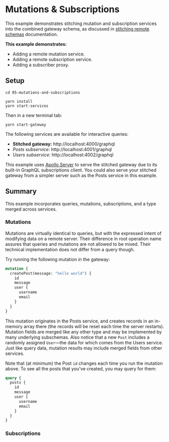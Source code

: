 # Mutations & Subscriptions

This example demonstrates stitching mutation and subscription services into the combined gateway schema, as discussed in [stitching remote schemas](https://www.graphql-tools.com/docs/stitch-combining-schemas#stitching-remote-schemas) documentation.

**This example demonstrates:**

- Adding a remote mutation service.
- Adding a remote subscription service.
- Adding a subscriber proxy.

## Setup

```shell
cd 05-mutations-and-subscriptions

yarn install
yarn start-services
```

Then in a new terminal tab:

```shell
yarn start-gateway
```

The following services are available for interactive queries:

- **Stitched gateway:** http://localhost:4000/graphql
- _Posts subservice_: http://localhost:4001/graphql
- _Users subservice_: http://localhost:4002/graphql

This example uses [Apollo Server](https://github.com/apollographql/apollo-server) to serve the stitched gateway due to its built-in GraphQL subscriptions client. You could also serve your stitched gateway from a simpler server such as the Posts service in this example.

## Summary

This example incorporates queries, mutations, subscriptions, and a type merged across services.

### Mutations

Mutations are virtually identical to queries, but with the expressed intent of modifying data on a remote server. Their difference in root operation name assures that queries and mutations are not allowed to be mixed. Their technical implementation does not differ from a query though.

Try running the following mutation in the gateway:

```graphql
mutation {
  createPost(message: "hello world") {
    id
    message
    user {
      username
      email
    }
  }
}
```

This mutation originates in the Posts service, and creates records in an in-memory array there (the records will be reset each time the server restarts). Mutation fields are merged like any other type and may be implemented by many underlying subschemas. Also notice that a new `Post` includes a randomly assigned `User`&mdash;the data for which comes from the Users service. Just like query data, mutation results may include merged fields from other services.

Note that (at minimum) the Post `id` changes each time you run the mutation above. To see all the posts that you've created, you may query for them:

```graphql
query {
  posts {
    id
    message
    user {
      username
      email
    }
  }
}
```

### Subscriptions


